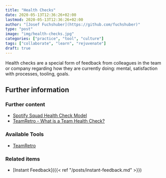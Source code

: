 ```yaml
---
title: "Health Checks"
date: 2020-05-13T12:36:26+02:00
lastmod: 2020-05-13T12:36:26+02:00
author: "[Josef Fuchshuber](https://github.com/fuchshuber)"
type: "post"
image: "img/health-checks.jpg"
categories: ["practice", "tool", "culture"]
tags: ["collaborate", "learn", "rejuvenate"]
draft: true
---
```


Health checks are a special form of feedback from colleagues in the team or company regarding how they are currently doing: mental, satisfaction with processes, tooling, goals.

<!--more-->

## Further information

### Further content

* [Spotify Squad Health Check Model](https://labs.spotify.com/2014/09/16/squad-health-check-model/)
* [TeamRetro - What is a Team Health Check?](https://www.teamretro.com/health-checks/team-health-check/)

### Available Tools

* [TeamRetro](https://www.teamretro.com/health-checks/)

### Related items

* [Instant Feedback]({{< ref "/posts/instant-feedback.md" >}})